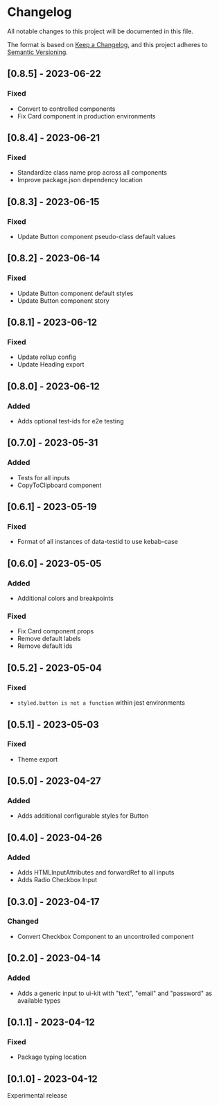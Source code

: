 # Changelog

All notable changes to this project will be documented in this file.

The format is based on [Keep a Changelog](https://keepachangelog.com/en/1.0.0/),
and this project adheres to [Semantic Versioning](https://semver.org/spec/v2.0.0.html).

## [0.8.5] - 2023-06-22

### Fixed

- Convert to controlled components
- Fix Card component in production environments

## [0.8.4] - 2023-06-21

### Fixed

- Standardize class name prop across all components
- Improve package.json dependency location

## [0.8.3] - 2023-06-15

### Fixed

- Update Button component pseudo-class default values

## [0.8.2] - 2023-06-14

### Fixed

- Update Button component default styles
- Update Button component story

## [0.8.1] - 2023-06-12

### Fixed

- Update rollup config
- Update Heading export

## [0.8.0] - 2023-06-12

### Added

- Adds optional test-ids for e2e testing

## [0.7.0] - 2023-05-31

### Added

- Tests for all inputs
- CopyToClipboard component

## [0.6.1] - 2023-05-19

### Fixed

- Format of all instances of data-testid to use kebab-case

## [0.6.0] - 2023-05-05

### Added

- Additional colors and breakpoints

### Fixed

- Fix Card component props
- Remove default labels
- Remove default ids

## [0.5.2] - 2023-05-04

### Fixed

- `styled.button is not a function` within jest environments

## [0.5.1] - 2023-05-03

### Fixed

- Theme export

## [0.5.0] - 2023-04-27

### Added

- Adds additional configurable styles for Button

## [0.4.0] - 2023-04-26

### Added

- Adds HTMLInputAttributes and forwardRef to all inputs
- Adds Radio Checkbox Input

## [0.3.0] - 2023-04-17

### Changed

- Convert Checkbox Component to an uncontrolled component

## [0.2.0] - 2023-04-14

### Added

- Adds a generic input to ui-kit with "text", "email" and "password" as available types

## [0.1.1] - 2023-04-12

### Fixed

- Package typing location

## [0.1.0] - 2023-04-12

Experimental release
